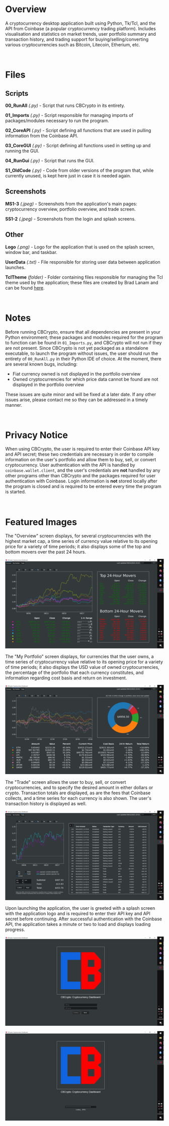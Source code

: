 # Overview

A cryptocurrency desktop application built using Python, Tk/Tcl, and the API from Coinbase (a popular cryptocurrency trading platform). Includes visualisation and statistics on market trends, user portfolio summary and transaction history, and trading support for buying/selling/converting various cryptocurrencies such as Bitcoin, Litecoin, Etherium, etc.

<br/>

# Files

## Scripts

**00_RunAll** *(.py)* - Script that runs CBCrypto in its entirety.

**01_Imports** *(.py)* - Script responsible for managing imports of packages/modules necessary to run the program.

**02_CoreAPI** *(.py)* - Script defining all functions that are used in pulling information from the Coinbase API.

**03_CoreGUI** *(.py)* - Script defining all functions used in setting up and running the GUI.

**04_RunGui** *(.py)* - Script that runs the GUI.

**S1_OldCode** *(.py)* - Code from older versions of the program that, while currently unused, is kept here just in case it is needed again.

## Screenshots

**MS1-3** *(.jpeg)* - Screenshots from the application's main pages: cryptocurrency overview, portfolio overview, and trade screen.

**SS1-2** *(.jpeg)* - Screenshots from the login and splash screens.

## Other

**Logo** *(.png)* - Logo for the application that is used on the splash screen, window bar, and taskbar.

**UserData** *(.txt)* - File responsible for storing user data between application launches.

**TclTheme** *(folder)* - Folder containing files responsible for managing the Tcl theme used by the application; these files are created by Brad Lanam and can be found [here](https://sourceforge.net/projects/tcl-awthemes/).

<br/>

# Notes

Before running CBCrypto, ensure that all dependencies are present in your Python environment; these packages and modules required for the program to function can be found in `01_Imports.py`, and CBCrypto will not run if they are not present. Since CBCrypto is not yet packaged as a standalone executable, to launch the program without issues, the user should run the entirety of `00_RunAll.py` in their Python IDE of choice. At the moment, there are several known bugs, including:

* Fiat currency owned is not displayed in the portfolio overview
* Owned cryptocurrencies for which price data cannot be found are not displayed in the portfolio overview

These issues are quite minor and will be fixed at a later date. If any other issues arise, please contact me so they can be addressed in a timely manner.

<br/>

# Privacy Notice

When using CBCrypto, the user is required to enter their Coinbase API key and API secret; these two credentials are necessary in order to compile information on the user's portfolio and allow them to buy, sell, or convert cryptocurrency. User authentication with the API is handled by `coinbase.wallet.client`, and the user's credentials are **not** handled by any other programs other than CBCrypto and the packages required for user authentication with Coinbase. Login information is **not** stored locally after the program is closed and is required to be entered every time the program is started.

<br/>

# Featured Images

The "Overview" screen displays, for several cryptocurrencies with the highest market cap, a time series of currency value relative to its opening price for a variety of time periods; it also displays some of the top and bottom movers over the past 24 hours. 

<kbd>![](https://github.com/TrevorHD/CBCrypto/blob/main/Screenshots/MS1.png)</kbd>

The "My Portfolio" screen displays, for currencies that the user owns, a time series of cryptocurrency value relative to its opening price for a variety of time periods; it also displays the USD value of owned cryptocurrencies, the percentage of the portfolio that each currency constitutes, and information regarding cost basis and return on investment. 

<kbd>![](https://github.com/TrevorHD/CBCrypto/blob/main/Screenshots/MS2.png)</kbd>

The "Trade" screen allows the user to buy, sell, or convert cryptocurrencies, and to specify the desired amount in either dollars or crypto. Transaction totals are displayed, as are the fees that Coinbase collects, and a time series for each currency is also shown. The user's transaction history is displayed as well.

<kbd>![](https://github.com/TrevorHD/CBCrypto/blob/main/Screenshots/MS3.png)</kbd>

Upon launching the application, the user is greeted with a splash screen with the application logo and is required to enter their API key and API secret before continuing. After successful authentication with the Coinbase API, the application takes a minute or two to load and displays loading progress.

<kbd>![](https://github.com/TrevorHD/CBCrypto/blob/main/Screenshots/SS1.png)</kbd>

<kbd>![](https://github.com/TrevorHD/CBCrypto/blob/main/Screenshots/SS2.png)</kbd>
